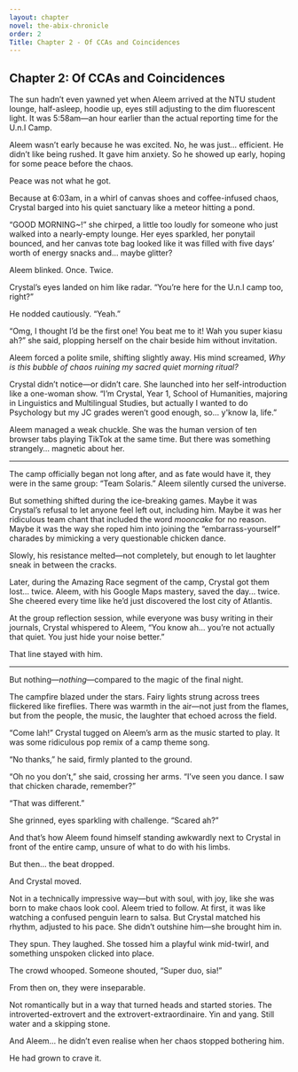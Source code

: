 ```yaml
---
layout: chapter
novel: the-abix-chronicle
order: 2
Title: Chapter 2 - Of CCAs and Coincidences
---
```


## **Chapter 2: Of CCAs and Coincidences**

The sun hadn’t even yawned yet when Aleem arrived at the NTU student lounge, half-asleep, hoodie up, eyes still adjusting to the dim fluorescent light. It was 5:58am—an hour earlier than the actual reporting time for the U.n.I Camp.

Aleem wasn’t early because he was excited. No, he was just… efficient. He didn’t like being rushed. It gave him anxiety. So he showed up early, hoping for some peace before the chaos.

Peace was not what he got.

Because at 6:03am, in a whirl of canvas shoes and coffee-infused chaos, Crystal barged into his quiet sanctuary like a meteor hitting a pond.

“GOOD MORNING~!” she chirped, a little too loudly for someone who just walked into a nearly-empty lounge. Her eyes sparkled, her ponytail bounced, and her canvas tote bag looked like it was filled with five days’ worth of energy snacks and... maybe glitter?

Aleem blinked. Once. Twice.

Crystal’s eyes landed on him like radar. “You’re here for the U.n.I camp too, right?”

He nodded cautiously. “Yeah.”

“Omg, I thought I’d be the first one! You beat me to it! Wah you super kiasu ah?” she said, plopping herself on the chair beside him without invitation.

Aleem forced a polite smile, shifting slightly away. His mind screamed, *Why is this bubble of chaos ruining my sacred quiet morning ritual?*

Crystal didn’t notice—or didn’t care. She launched into her self-introduction like a one-woman show. “I’m Crystal, Year 1, School of Humanities, majoring in Linguistics and Multilingual Studies, but actually I wanted to do Psychology but my JC grades weren’t good enough, so... y'know la, life.”

Aleem managed a weak chuckle. She was the human version of ten browser tabs playing TikTok at the same time. But there was something strangely… magnetic about her.

---

The camp officially began not long after, and as fate would have it, they were in the same group: “Team Solaris.” Aleem silently cursed the universe.

But something shifted during the ice-breaking games. Maybe it was Crystal’s refusal to let anyone feel left out, including him. Maybe it was her ridiculous team chant that included the word *mooncake* for no reason. Maybe it was the way she roped him into joining the “embarrass-yourself” charades by mimicking a very questionable chicken dance.

Slowly, his resistance melted—not completely, but enough to let laughter sneak in between the cracks.

Later, during the Amazing Race segment of the camp, Crystal got them lost... twice. Aleem, with his Google Maps mastery, saved the day... twice. She cheered every time like he’d just discovered the lost city of Atlantis.

At the group reflection session, while everyone was busy writing in their journals, Crystal whispered to Aleem, “You know ah... you’re not actually that quiet. You just hide your noise better.”

That line stayed with him.

---

But nothing—*nothing*—compared to the magic of the final night.

The campfire blazed under the stars. Fairy lights strung across trees flickered like fireflies. There was warmth in the air—not just from the flames, but from the people, the music, the laughter that echoed across the field.

“Come lah!” Crystal tugged on Aleem’s arm as the music started to play. It was some ridiculous pop remix of a camp theme song.

“No thanks,” he said, firmly planted to the ground.

“Oh no you don’t,” she said, crossing her arms. “I’ve seen you dance. I saw that chicken charade, remember?”

“That was different.”

She grinned, eyes sparkling with challenge. “Scared ah?”

And that’s how Aleem found himself standing awkwardly next to Crystal in front of the entire camp, unsure of what to do with his limbs.

But then… the beat dropped.

And Crystal moved.

Not in a technically impressive way—but with soul, with joy, like she was born to make chaos look cool. Aleem tried to follow. At first, it was like watching a confused penguin learn to salsa. But Crystal matched his rhythm, adjusted to his pace. She didn’t outshine him—she brought him in.

They spun. They laughed. She tossed him a playful wink mid-twirl, and something unspoken clicked into place.

The crowd whooped. Someone shouted, “Super duo, sia!”

From then on, they were inseparable.

Not romantically but in a way that turned heads and started stories. The introverted-extrovert and the extrovert-extraordinaire. Yin and yang. Still water and a skipping stone.

And Aleem… he didn’t even realise when her chaos stopped bothering him.

He had grown to crave it.